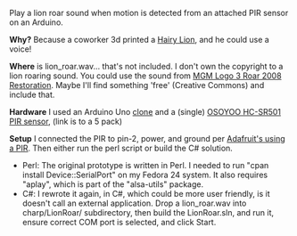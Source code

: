 
Play a lion roar sound when motion is detected from an attached PIR sensor on an Arduino.

**Why?** Because a coworker 3d printed a [Hairy Lion](http://www.thingiverse.com/thing:2007221), and he could use a voice!

**Where** is lion_roar.wav... that's not included. I don't own the copyright to a lion roaring sound. You could use the sound from [MGM Logo 3 Roar 2008 Restoration](https://www.youtube.com/watch?v=OVCxJ1aT24A).  Maybe I'll find something 'free' (Creative Commons) and include that.

**Hardware** I used an Arduino Uno [clone](https://www.amazon.com/gp/product/B01EWOE0UU/ref=oh_aui_detailpage_o00_s00?ie=UTF8&psc=1) and a (single) [OSOYOO HC-SR501 PIR sensor](https://www.amazon.com/gp/product/B011NV1QT8/ref=oh_aui_detailpage_o03_s00?ie=UTF8&psc=1), (link is to a 5 pack)

**Setup** I connected the PIR to pin-2, power, and ground per [Adafruit's using a PIR](https://learn.adafruit.com/pir-passive-infrared-proximity-motion-sensor/using-a-pir). Then either run the perl script or build the C# solution.
  * Perl: The original prototype is written in Perl. I needed to run "cpan install Device::SerialPort" on my Fedora 24 system. It also requires "aplay", which is part of the "alsa-utils" package.
  * C#: I rewrote it again, in C#, which could be more user friendly, is it doesn't call an external application. Drop a lion_roar.wav into charp/LionRoar/ subdirectory, then build the LionRoar.sln, and run it, ensure correct COM port is selected, and click Start.
